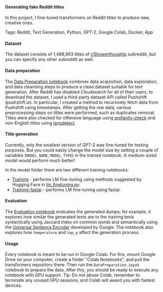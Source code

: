 #### Generating fake Reddit titles

In this project, I fine-tuned transformers on Reddit titles to produce new, creative ones.

Tags: Reddit, Text Generation, Python, GPT-2, Google Colab, Docker, App

#### Dataset

The dataset consists of 1,488,963 titles of [r/Showerthoughts](https://www.reddit.com/r/Showerthoughts/) subreddit, but you can specify any other subreddit as well.

#### Data preparation

The [Data Preparation notebook](https://nbviewer.jupyter.org/github/polakowo/textai/blob/master/RedditTitles/GPT2-small/DataPreparation.ipynb) combines data acquisition, data exploration, and data cleansing steps to produce a clean dataset suitable for text generation. After Reddit has disabled Cloudsearch for all of their users, to download the dataset, I used a third-party dataset API called Pushshift (pushshift.io). In particular, I created a method to recursively fetch data from Pushshift using timestamps. After getting the raw data, various preprocessing steps on titles were performed, such as duplicates removal. Titles were also checked for offensive language using [profanity-check](https://pypi.org/project/profanity-check/) and non-English titles using [langdetect](https://pypi.org/project/langdetect/).

#### Title generation

Currently, only the smallest version of GPT-2 was fine-tuned for testing purposes. But you could easily change the model size by setting a couple of variables (`MODEL_NAME`, `MODEL_TYPE`) in the trained notebook. A medium-sized model would perform much better!

In the model folder there are two different training notebooks:
- [Training](https://nbviewer.jupyter.org/github/polakowo/textai/blob/master/RedditTitles/GPT2-small/Training.ipynb) - performs LM fine-tuning using methods suggested by Hugging Face in [lm_finetuning.py](https://github.com/huggingface/transformers/blob/master/examples/run_lm_finetuning.py).
- [Training-fastai](https://nbviewer.jupyter.org/github/polakowo/textai/blob/master/RedditTitles/GPT2-small/Training-fastai.ipynb) - performs LM fine-tuning using fastai.

#### Evaluation

The [Evaluation notebook](https://nbviewer.jupyter.org/github/polakowo/textai/blob/master/RedditTitles/GPT2-small/Evaluation.ipynb) evaluates the generated dumps; for example, it explores how similar the generated texts are to the training texts syntactically using Jaccard index on common words and semantically using the [Universal Sentence Encoder](https://tfhub.dev/google/universal-sentence-encoder/4) developed by Google. The notebook also explores how `temperature` and `top_p` affect the generation process.

#### Usage

Every notebook is meant to be run in Google Colab. For this, mount Google Drive on your computer, create a folder "Colab Notebooks", and pull the transformers repository there. Then run the `DataPreparation.ipynb` notebook to prepare the data. After this, you should be ready to execute any notebook with GPU support. Tip: Do not abuse Colab, remember to terminate any unused GPU sessions, and Colab will award you with fastest devices.
